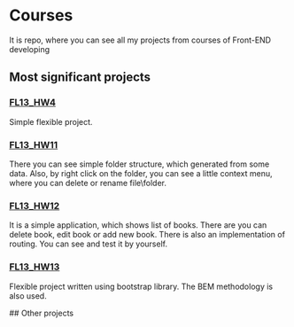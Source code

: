 # Courses
It is repo, where you can see all my projects from courses of Front-END developing
## Most significant projects
<h3><a href="https://eduard20028.github.io/courses.github.io/FL13_HW4/homework">FL13_HW4</a></h3>
<p>Simple flexible project.</p>
<h3><a href="https://eduard20028.github.io/courses.github.io/FL13_HW11/homework">FL13_HW11</a></h3>
<p>There you can see simple folder structure, which generated from some data. Also, by right click on the folder, you can see a little context menu, where you can delete or rename file\folder.</p>
<h3><a href="https://eduard20028.github.io/courses.github.io/FL13_HW12/homework/">FL13_HW12</a></h3>
<p>It is a simple application, which shows list of books. There are you can delete book, edit book or add new book. There is also an implementation of routing. You can see and test it by yourself.</p>
<h3><a href="https://eduard20028.github.io/courses.github.io/FL13_HW13/homework/">FL13_HW13</a></h3>
<p>Flexible project written using bootstrap library. The BEM methodology is also used.</p>
## Other projects

